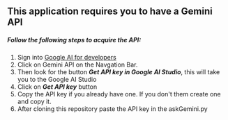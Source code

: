 ## This application requires you to have a Gemini API
##### **Follow the following steps to acquire the API:**
1. Sign into [Google AI for developers](https://ai.google.dev/)
2. Click on Gemini API on the Navgation Bar.
3. Then look for the button ***Get API key in Google AI Studio***, this will take you to the Google AI Studio
4. Click on ***Get API key*** button
5. Copy the API key if you already have one. If you don't them create one and copy it.
6. After cloning this repository paste the API key in the askGemini.py
